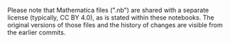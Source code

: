 Please note that Mathematica files (".nb") are shared with a separate license (typically, CC BY 4.0), as is stated within these notebooks. The original versions of those files and the history of changes are visible from the earlier commits.